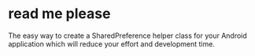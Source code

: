 # read me please 

The easy way to create a SharedPreference helper class for your Android application which will reduce your effort and development time.
